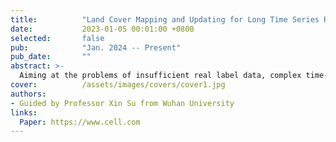 ```yaml
---
title:          "Land Cover Mapping and Updating for Long Time Series Remote Sensing Imagery"
date:           2023-01-05 00:01:00 +0800
selected:       false
pub:            "Jan. 2024 -- Present"
pub_date:       ""
abstract: >-
  Aiming at the problems of insufficient real label data, complex time-varying laws, and huge cross-sensor differences in the task of feature classification and mapping of long time-series remote sensing images, this project focuses on the research of “self-supervised pre-training model construction - explicit modeling of temporal characteristics - cross-sensor knowledge feature alignment”.
cover:          /assets/images/covers/cover1.jpg
authors:
- Guided by Professor Xin Su from Wuhan University
links:
  Paper: https://www.cell.com
---
```

